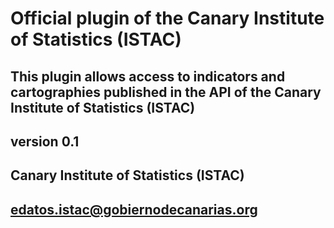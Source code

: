 # Official plugin of the Canary Institute of Statistics (ISTAC)
## This plugin allows access to indicators and cartographies published in the API of the Canary Institute of Statistics (ISTAC)
## version 0.1
## Canary Institute of Statistics (ISTAC)
## edatos.istac@gobiernodecanarias.org
